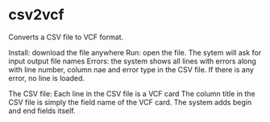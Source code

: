 # csv2vcf
Converts a CSV file to VCF format. 

Install: download the file anywhere
Run: open the file. The sytem will ask for input output file names
Errors: the system shows all lines with errors along with line number, column nae and error type in the CSV file. 
If there is any error, no line is loaded. 

The CSV file:
Each line in the CSV file is a VCF card
The column title in the CSV file is simply the field name of the VCF card. 
The system adds begin and end fields itself. 

